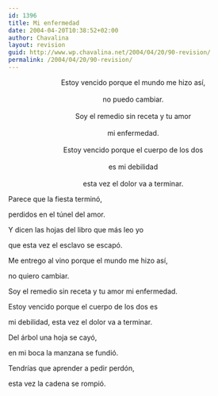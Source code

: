 ```yaml
---
id: 1396
title: Mi enfermedad
date: 2004-04-20T10:38:52+02:00
author: Chavalina
layout: revision
guid: http://www.wp.chavalina.net/2004/04/20/90-revision/
permalink: /2004/04/20/90-revision/
---
```

<p align="center">
  Estoy vencido porque el mundo me hizo as&iacute;,<br /> <br /> no puedo cambiar.<br /> <br /> Soy el remedio sin receta y tu amor<br /> <br /> mi enfermedad.<br /> <br /> Estoy vencido porque el cuerpo de los dos<br /> <br /> es mi debilidad<br /> <br /> esta vez el dolor va a terminar.
</p>

Parece que la fiesta termin&oacute;,  
  
perdidos en el t&uacute;nel del amor.  
  
Y dicen las hojas del libro que más leo yo  
  
que esta vez el esclavo se escap&oacute;.

Me entrego al vino porque el mundo me hizo as&iacute;,  
  
no quiero cambiar.  
  
Soy el remedio sin receta y tu amor mi enfermedad.  
  
Estoy vencido porque el cuerpo de los dos es  
  
mi debilidad, esta vez el dolor va a terminar.

Del árbol una hoja se cay&oacute;,  
  
en mi boca la manzana se fundi&oacute;.  
  
Tendr&iacute;as que aprender a pedir perd&oacute;n,  
  
esta vez la cadena se rompi&oacute;.